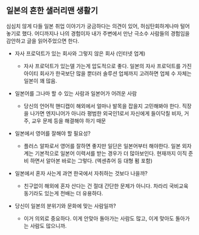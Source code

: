 
일본의 흔한 샐러리맨 생활기
-------------------------

심심치 않게 다들 일본 취업 이야기가 궁금하다는 의견이 있어, 허심탄회하게나마 털어놓기로 했다. 
어디까지나 나의 경험이자 내가 주변에서 만난 극소수 사람들의 경험임을 감안하고 글을 읽어주었으면 한다.

* 자사 프로덕트가 있는 회사와 그렇지 않은 회사 (인터넷 업계)

  * 자사 프로덕트가 있는델 가는게 압도적으로 좋다. 일본의 자사 프로덕트를 가진 아이티 회사가 한국보단 많을 뿐더러 솔루션 업체까지 고려하면 
 업체 수 자체는 일본이 꽤 많음. 


* 일본어를 그나마 할 수 있는 사람과 일본어가 어려운 사람

  * 당신의 언어적 핸디캡이 해외에서 얼마나 발목을 잡을지 고민해봐야 한다. 직장을 나가면 엔지니어가 아니라 평범한 외국인1로서 자신에게 들이닥칠 비자, 
  거주, 교우 문제 등을 해결해야 하기 때문 
  
  
* 일본에서 영어를 잘해야 할 필요성?

  * 플러스 알파로서 영어를 잘하면 좋지만 일단은 일본어부터 해야한다. 일본 외자계는 기본적으로 일본어 이력서를 받는 경우가 더 많아보인다. 현재까지
  이직 준비 하면서 알아본 바로는 그렇다. (엑센츄어 등 대형 펌 포함) 


* 일본에서 혼자 사는게 과연 한국에서 자취하는 것보다 나을까?

  * 친구없이 해외에 혼자 산다는 건 절대 간단한 문제가 아니다. 차라리 국비교육 동기라도 있는게 천배는 더 유용하다. 


* 당신이 일본의 분위기와 문화에 맞는 사람일까? 

  * 이거 의외로 중요하다. 이게 안맞아 돌아가는 사람도 많고, 이게 맞아도 돌아가는 사람도 많으니까.
  
